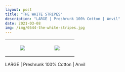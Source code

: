 ```yaml
---
layout: post
title: "THE WHITE STRIPES"
description: "LARGE | Preshrunk 100% Cotton | Anvil"
date: 2021-03-08
img: /img/0544-the-white-stripes.jpg
---
```




<table style="width:100%;"><tr><td style="vertical-align:top;">
      <figure class="tmblr-full" data-orig-height="2048" data-orig-width="1365" data-orig-src="https://concertshirts.netlify.app/shirts/0544/0544-01.jpg"><img src="https://64.media.tumblr.com/18a78bfbf24defebbb1332a590683eba/7bd65459dab54385-2e/s540x810/bfe913ccfd17b03ae2465ef95bfef05080283f3c.jpg" data-orig-height="2048" data-orig-width="1365" data-orig-src="https://concertshirts.netlify.app/shirts/0544/0544-01.jpg"/></figure></td>
    <td style="vertical-align:top;">
      <figure class="tmblr-full" data-orig-height="2048" data-orig-width="1365" data-orig-src="https://concertshirts.netlify.app/shirts/0544/0544-02.jpg"><img src="https://64.media.tumblr.com/ef8bef6f885b4586e0d5f61f046b5287/7bd65459dab54385-41/s540x810/08729e2d95a79baca2e78e05e15edd2e8312de26.jpg" data-orig-height="2048" data-orig-width="1365" data-orig-src="https://concertshirts.netlify.app/shirts/0544/0544-02.jpg"/></figure></td>
  </tr></table><p>
  LARGE | Preshrunk 100% Cotton | Anvil
</p>
